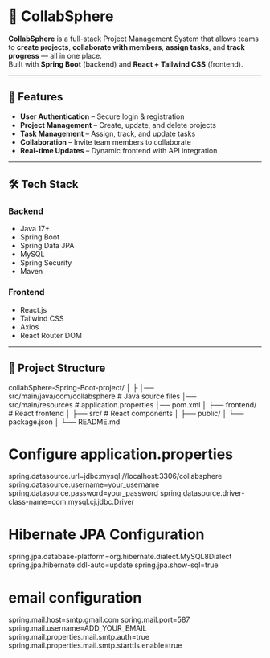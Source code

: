 # 🚀 CollabSphere

**CollabSphere** is a full-stack Project Management System that allows teams to **create projects**, **collaborate with members**, **assign tasks**, and **track progress** — all in one place.  
Built with **Spring Boot** (backend) and **React + Tailwind CSS** (frontend).

---

## 📌 Features

- **User Authentication** – Secure login & registration
- **Project Management** – Create, update, and delete projects
- **Task Management** – Assign, track, and update tasks
- **Collaboration** – Invite team members to collaborate
- **Real-time Updates** – Dynamic frontend with API integration


---

## 🛠️ Tech Stack

### **Backend**
- Java 17+
- Spring Boot
- Spring Data JPA
- MySQL
- Spring Security
- Maven

### **Frontend**
- React.js
- Tailwind CSS
- Axios
- React Router DOM

---

## 📂 Project Structure
collabSphere-Spring-Boot-project/
│
├
│── src/main/java/com/collabsphere # Java source files
│── src/main/resources # application.properties
│── pom.xml
│
├── frontend/ # React frontend
│ ├── src/ # React components
│ ├── public/
│ └── package.json
│
└── README.md



# Configure application.properties
spring.datasource.url=jdbc:mysql://localhost:3306/collabsphere
spring.datasource.username=your_username
spring.datasource.password=your_password
spring.datasource.driver-class-name=com.mysql.cj.jdbc.Driver

# Hibernate JPA Configuration
spring.jpa.database-platform=org.hibernate.dialect.MySQL8Dialect
spring.jpa.hibernate.ddl-auto=update
spring.jpa.show-sql=true

 # email configuration
spring.mail.host=smtp.gmail.com
spring.mail.port=587
spring.mail.username=ADD_YOUR_EMAIL
spring.mail.properties.mail.smtp.auth=true
spring.mail.properties.mail.smtp.starttls.enable=true

